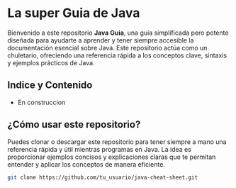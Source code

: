 # La super Guia de Java

Bienvenido a este repositorio **Java Guia**, una guía simplificada pero potente diseñada para ayudarte a aprender y tener siempre accesible la documentación esencial sobre Java. Este repositorio actúa como un chuletario, ofreciendo una referencia rápida a los conceptos clave, sintaxis y ejemplos prácticos de Java.

## Indice y Contenido

- En construccion

## ¿Cómo usar este repositorio?

Puedes clonar o descargar este repositorio para tener siempre a mano una referencia rápida y útil mientras programas en Java. La idea es proporcionar ejemplos concisos y explicaciones claras que te permitan entender y aplicar los conceptos de manera eficiente.

```sh
git clone https://github.com/tu_usuario/java-cheat-sheet.git
